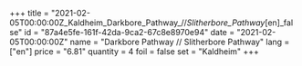 +++
title = "2021-02-05T00:00:00Z_Kaldheim_Darkbore_Pathway_//_Slitherbore_Pathway_[en]_false"
id = "87a4e5fe-161f-42da-9ca2-67c8e8970e94"
date = "2021-02-05T00:00:00Z"
name = "Darkbore Pathway // Slitherbore Pathway"
lang = ["en"]
price = "6.81"
quantity = 4
foil = false
set = "Kaldheim"
+++
